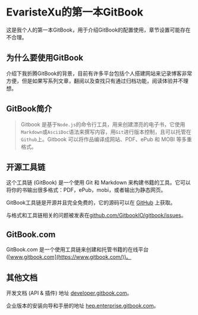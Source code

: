 # EvaristeXu的第一本GitBook

这是我个人的第一本GitBook，用于介绍GitBook的配置使用，章节设置可能存在不合理。

## 为什么要使用GitBook

介绍下我折腾GitBook的背景，目前有许多平台包括个人搭建网站来记录博客非常方便，但是如果写系列文章，翻阅以及查找只有通过归档功能，阅读体验并不理想。

## GitBook简介

> Gitbook 是基于`Node.js`的命令行工具，用来创建漂亮的电子书，它使用`Markdown`或`AsciiDoc`语法来撰写内容，用`Git`进行版本控制，且可以托管在`Github`上。Gitbook 可以将作品编译成网站、PDF、ePub 和 MOBI 等多重格式。

## 开源工具链

这个工具链 (GitBook) 是一个使用 Git 和 Markdown 来构建书籍的工具。它可以将你的书输出很多格式：PDF，ePub，mobi，或者输出为静态网页。

GitBook工具链是开源并且完全免费的，它的源码可以在 [GitHub](https://github.com/GitbookIO/gitbook) 上获取。

与格式和工具链相关的问题被发表在[github.com/GitbookIO/gitbook/issues](https://github.com/GitbookIO/gitbook/issues)。

## GitBook.com

GitBook.com 是一个使用工具链来创建和托管书籍的在线平台([www.gitbook.com](https://www.gitbook.com/))。

## 其他文档

开发文档 (API & 插件) 地址 [developer.gitbook.com](http://developer.gitbook.com/)。

企业版本的安装向导和手册的地址 [hep.enterprise.gitbook.com](http://help.enterprise.gitbook.com/)。



